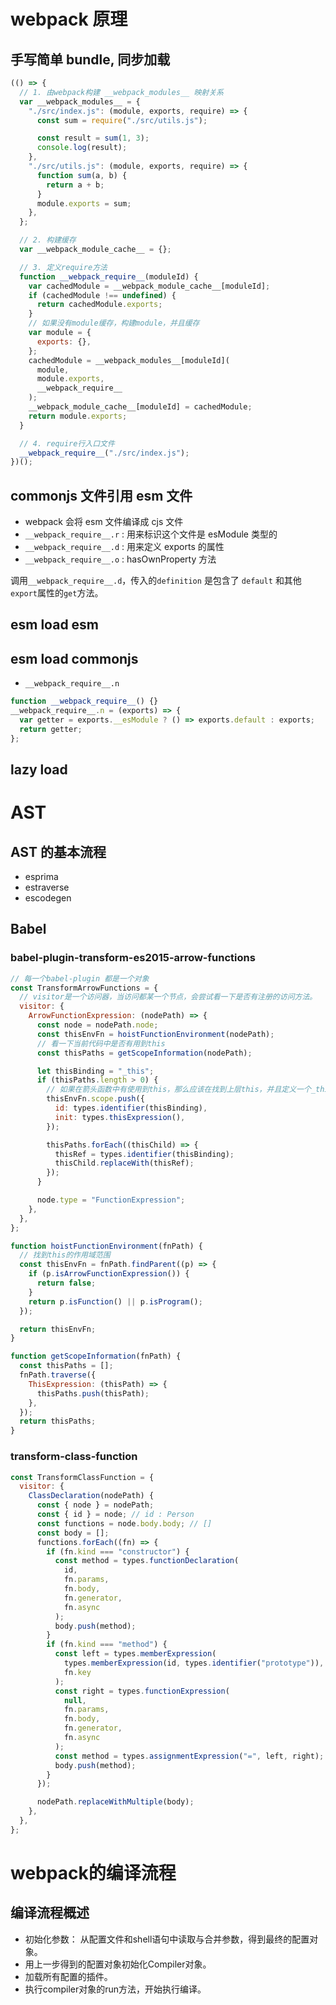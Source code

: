 # webpack 原理

## 手写简单 bundle, 同步加载

```javascript
(() => {
  // 1. 由webpack构建 __webpack_modules__ 映射关系
  var __webpack_modules__ = {
    "./src/index.js": (module, exports, require) => {
      const sum = require("./src/utils.js");

      const result = sum(1, 3);
      console.log(result);
    },
    "./src/utils.js": (module, exports, require) => {
      function sum(a, b) {
        return a + b;
      }
      module.exports = sum;
    },
  };

  // 2. 构建缓存
  var __webpack_module_cache__ = {};

  // 3. 定义require方法
  function __webpack_require__(moduleId) {
    var cachedModule = __webpack_module_cache__[moduleId];
    if (cachedModule !== undefined) {
      return cachedModule.exports;
    }
    // 如果没有module缓存，构建module，并且缓存
    var module = {
      exports: {},
    };
    cachedModule = __webpack_modules__[moduleId](
      module,
      module.exports,
      __webpack_require__
    );
    __webpack_module_cache__[moduleId] = cachedModule;
    return module.exports;
  }

  // 4. require行入口文件
  __webpack_require__("./src/index.js");
})();
```

## commonjs 文件引用 esm 文件

- webpack 会将 esm 文件编译成 cjs 文件
- `__webpack_require__.r` : 用来标识这个文件是 esModule 类型的
- `__webpack_require__.d` : 用来定义 exports 的属性
- `__webpack_require__.o` : hasOwnProperty 方法

调用`__webpack_require__.d`，传入的`definition` 是包含了 `default` 和其他`export`属性的`get`方法。

## esm load esm

## esm load commonjs

- `__webpack_require__.n`

```javascript
function __webpack_require__() {}
__webpack_require__.n = (exports) => {
  var getter = exports.__esModule ? () => exports.default : exports;
  return getter;
};
```

## lazy load

# AST

## AST 的基本流程

- esprima
- estraverse
- escodegen

## Babel

### babel-plugin-transform-es2015-arrow-functions

```javascript
// 每一个babel-plugin 都是一个对象
const TransformArrowFunctions = {
  // visitor是一个访问器，当访问都某一个节点，会尝试看一下是否有注册的访问方法。
  visitor: {
    ArrowFunctionExpression: (nodePath) => {
      const node = nodePath.node;
      const thisEnvFn = hoistFunctionEnvironment(nodePath);
      // 看一下当前代码中是否有用到this
      const thisPaths = getScopeInformation(nodePath);

      let thisBinding = "_this";
      if (thisPaths.length > 0) {
        // 如果在箭头函数中有使用到this，那么应该在找到上层this，并且定义一个_this变量，供箭头函数中使用
        thisEnvFn.scope.push({
          id: types.identifier(thisBinding),
          init: types.thisExpression(),
        });

        thisPaths.forEach((thisChild) => {
          thisRef = types.identifier(thisBinding);
          thisChild.replaceWith(thisRef);
        });
      }

      node.type = "FunctionExpression";
    },
  },
};

function hoistFunctionEnvironment(fnPath) {
  // 找到this的作用域范围
  const thisEnvFn = fnPath.findParent((p) => {
    if (p.isArrowFunctionExpression()) {
      return false;
    }
    return p.isFunction() || p.isProgram();
  });

  return thisEnvFn;
}

function getScopeInformation(fnPath) {
  const thisPaths = [];
  fnPath.traverse({
    ThisExpression: (thisPath) => {
      thisPaths.push(thisPath);
    },
  });
  return thisPaths;
}
```

### transform-class-function

```javascript
const TransformClassFunction = {
  visitor: {
    ClassDeclaration(nodePath) {
      const { node } = nodePath;
      const { id } = node; // id : Person
      const functions = node.body.body; // []
      const body = [];
      functions.forEach((fn) => {
        if (fn.kind === "constructor") {
          const method = types.functionDeclaration(
            id,
            fn.params,
            fn.body,
            fn.generator,
            fn.async
          );
          body.push(method);
        }
        if (fn.kind === "method") {
          const left = types.memberExpression(
            types.memberExpression(id, types.identifier("prototype")),
            fn.key
          );
          const right = types.functionExpression(
            null,
            fn.params,
            fn.body,
            fn.generator,
            fn.async
          );
          const method = types.assignmentExpression("=", left, right);
          body.push(method);
        }
      });

      nodePath.replaceWithMultiple(body);
    },
  },
};
```

# webpack的编译流程
## 编译流程概述
* 初始化参数： 从配置文件和shell语句中读取与合并参数，得到最终的配置对象。
* 用上一步得到的配置对象初始化Compiler对象。
* 加载所有配置的插件。
* 执行compiler对象的run方法，开始执行编译。
